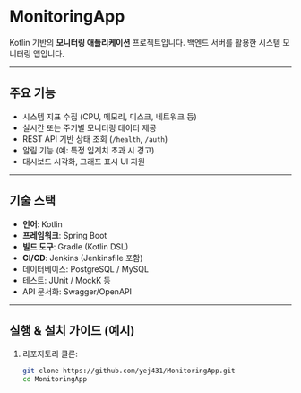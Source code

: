 # MonitoringApp

Kotlin 기반의 **모니터링 애플리케이션** 프로젝트입니다. 백엔드 서버를 활용한 시스템 모니터링 앱입니다.

---

##  주요 기능
- 시스템 지표 수집 (CPU, 메모리, 디스크, 네트워크 등)
- 실시간 또는 주기별 모니터링 데이터 제공
- REST API 기반 상태 조회 (`/health`, `/auth`)
- 알림 기능 (예: 특정 임계치 초과 시 경고)
- 대시보드 시각화, 그래프 표시 UI 지원

---

##  기술 스택
- **언어**: Kotlin
- **프레임워크**: Spring Boot
- **빌드 도구**: Gradle (Kotlin DSL)
- **CI/CD**: Jenkins (Jenkinsfile 포함)
- 데이터베이스: PostgreSQL / MySQL
- 테스트: JUnit / MockK 등
- API 문서화: Swagger/OpenAPI

---

##  실행 & 설치 가이드 (예시)
1. 리포지토리 클론:
   ```bash
   git clone https://github.com/yej431/MonitoringApp.git
   cd MonitoringApp
